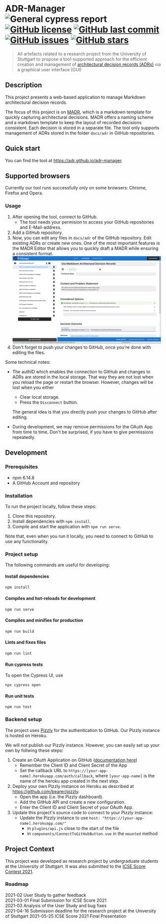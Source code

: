 # ADR-Manager ![General cypress report](https://github.com/adr/adr-manager/workflows/General%20cypress%20report/badge.svg?branch=cypress-integration) [![GitHub license](https://img.shields.io/github/license/adr/adr-manager)](https://github.com/adr/adr-manager/blob/main/LICENSE) [![GitHub last commit](https://img.shields.io/github/last-commit/adr/adr-manager)](https://github.com/adr/adr-manager/commits/main) [![GitHub issues](https://img.shields.io/github/issues/adr/adr-manager)](https://github.com/adr/adr-manager/issues) [![GitHub stars](https://img.shields.io/github/stars/adr/adr-manager)](https://github.com/adr/adr-manager/stargazers)

> All artefacts related to a research project from the University of Stuttgart to propose a tool-supported approach for the efficient creation and management of [architectural decision records (ADRs)](https://adr.github.io) via a graphical user interface (GUI)


## Description

This project presents a web-based application to manage Markdown architectural decision records.

The focus of this project is on [MADR](https://adr.github.io/madr/), which is a markdown template for quickly capturing architectural decisions.
MADR offers a naming scheme and a markdown template to keep the layout of recorded decisions consistent. 
Each decision is stored in a separate file.
The tool only supports management of ADRs stored in the folder `docs/adr` in GitHub repositories.

## Quick start

You can find the tool at https://adr.github.io/adr-manager.

## Supported browsers

Currently our tool runs successfully only on some browsers: Chrome, Firefox and Opera.

### Usage

1. After opening the tool, connect to GitHub. 
    * The tool needs your permision to access your GitHub repositories and E-Mail-address.
2. Add a GitHub repository.
3. Now, you can edit any files in `docs/adr` of the GitHub repository. Edit existing ADRs or create new ones. 
   One of the most important features is the MADR Editor that allows you to quickly draft a MADR while ensuring a consistent format.
   ![](docs/screenshots/editor-advanced-mode.png "This is the MADR Editor in Advanced mode.")
4. Don't forget to push your changes to GitHub, once you're done with editing the files.

Some technical notes:
* The authID which enables the connection to GitHub and changes to ADRs are stored in the local storage. 
  That way they are not lost when you reload the page or restart the browser. 
  However, changes will be lost when you either
    * Clear local storage.
    * Press the `Disconnect` button.
  
  The general idea is that you directly push your changes to GitHub after editing.
* During development, we may remove permissions for the OAuth App from time to time. 
  Don't be surprised, if you have to give permissions repeatedly. 


## Development

### Prerequisites

* npm 6.14.8
* A GitHub Account and repository

### Installation

To run the project locally, follow these steps:

1. Clone this repository.
2. Install dependencies with `npm install`.
3. Compile and start the application with `npm run serve`.

Note that, even when you run it locally, you need to connect to GitHub to use any functionality.

### Project setup

The following commands are useful for developing:

#### Install dependencies
```
npm install
```

#### Compiles and hot-reloads for development
```
npm run serve
```

#### Compiles and minifies for production
```
npm run build
```

#### Lints and fixes files
```
npm run lint
```

#### Run cypress tests
To open the Cypress UI, use
```
npx cypress open
```

#### Run unit tests
```
npm run test
```

### Backend setup

The project uses [Pizzly](https://github.com/bearer/pizzly) for the authentication to GitHub. Our Pizzly instance is hosted on Heroku. 

We will not publish our Pizzly instance.
However, you can easily set up your own by follwing these steps:

1. Create an OAuth Application on GitHub ([documentation here](https://docs.github.com/en/github-ae@latest/developers/apps/creating-an-oauth-app))
    * Remember the Client ID and Client Secret of the App
    * Set the callback URL to `https://[your-app-name].herokuapp.com/auth/callback`, 
      where `[your-app-name]` is the name of the heroku app created in the next step. 
2. Deploy your own Pizzly instance on Heroku as described at https://github.com/bearer/pizzly.
    * Open the app (i.e. the Pizzly dashboard).
    * Add the GitHub API and create a new configuration.
    * Enter the Client ID and Client Secret of your OAuth App.
3. Update this project's source code to connect to your Pizzly instance:
    * Update the Pizzly instance to use `host: "https://[your-app-name].herokuapp.com/"` 
        * in `plugins/api.js` close to the start of the file
        * in `components/ConnectToGitHubButton.vue` in the `mounted` method

## Project Context

This project was developed as research project by undergraduate students at the University of Stuttgart. 
It was also submitted to the [ICSE Score Contest 2021](https://conf.researchr.org/home/icse-2021/score-2021).
 
### Roadmap

2021-02 User Study to gather feedback <br>
2021-03-01 Final Submission for ICSE Score 2021 <br>
2021-03 Analysis of the User Study and bug fixes <br>
2021-04-16 Submission deadline for the research project at the University of Stuttgart
2021-05-25 ICSE Score 2021 Final Presentation
